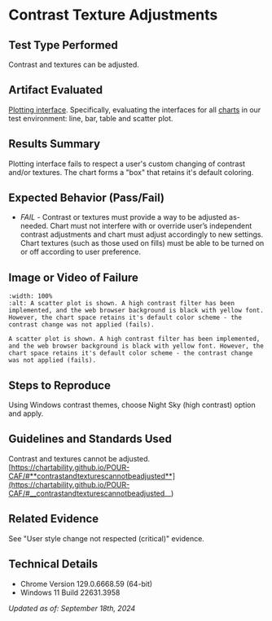 # Contrast Texture Adjustments

## Test Type Performed

Contrast and textures can be adjusted.

## Artifact Evaluated

[Plotting interface](https://docs.bokeh.org/en/latest/docs/user_guide/basic.html#ug-basic). Specifically, evaluating the interfaces for all [charts](https://quansight-labs.github.io/bokeh-a11y-audit/#_ts1723552414769) in our test environment: line, bar, table and scatter plot.

## Results Summary

Plotting interface fails to respect a user's custom changing of contrast and/or textures. The chart forms a "box" that retains it's default coloring.

## Expected Behavior (Pass/Fail)

- _FAIL_ - Contrast or textures must provide a way to be adjusted as-needed. Chart must not interfere with or override user’s independent contrast adjustments and chart must adjust accordingly to new settings. Chart textures (such as those used on fills) must be able to be turned on or off according to user preference.

## Image or Video of Failure

```{figure} ./assets/plotting-interface_style-change-respected.png
:width: 100%
:alt: A scatter plot is shown. A high contrast filter has been implemented, and the web browser background is black with yellow font. However, the chart space retains it's default color scheme - the contrast change was not applied (fails).

A scatter plot is shown. A high contrast filter has been implemented, and the web browser background is black with yellow font. However, the chart space retains it's default color scheme - the contrast change was not applied (fails).
```

## Steps to Reproduce

Using Windows contrast themes, choose Night Sky (high contrast) option and apply.

## Guidelines and Standards Used

Contrast and textures cannot be adjusted. [https://chartability.github.io/POUR-CAF/#**contrastandtexturescannotbeadjusted**](https://chartability.github.io/POUR-CAF/#__contrastandtexturescannotbeadjusted__)

## Related Evidence

See "User style change not respected (critical)" evidence.

<!-- ## Known or Documented Issues
(If there is already a github issue created for this test or a related test, it will be listed here.) -->

## Technical Details

- Chrome Version 129.0.6668.59 (64-bit)
- Windows 11 Build 22631.3958

_Updated as of: September 18th, 2024_

<!-- ## Notes
Notes go here -->
